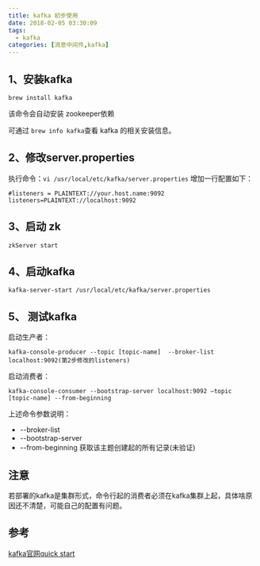 ```yaml
---
title: kafka 初步使用
date: 2018-02-05 03:30:09
tags: 
  - kafka
categories: [消息中间件,kafka]
---
```




## 1、安装kafka

```
brew install kafka
```

该命令会自动安装 zookeeper依赖

可通过 `brew info kafka`查看 kafka 的相关安装信息。

## 2、修改server.properties 

执行命令：`vi /usr/local/etc/kafka/server.properties`
增加一行配置如下：

```
#listeners = PLAINTEXT://your.host.name:9092
listeners=PLAINTEXT://localhost:9092
```

## 3、启动 zk

```
zkServer start
```

## 4、启动kafka

```
kafka-server-start /usr/local/etc/kafka/server.properties
```

## 5、 测试kafka

启动生产者：

```
kafka-console-producer --topic [topic-name]  --broker-list localhost:9092(第2步修改的listeners)
```

启动消费者：

```
kafka-console-consumer --bootstrap-server localhost:9092 —topic [topic-name] --from-beginning
```

上述命令参数说明：

- --broker-list 
- --bootstrap-server 
- --from-beginning 获取该主题创建起的所有记录(未验证)

## 注意

若部署的kafka是集群形式，命令行起的消费者必须在kafka集群上起，具体啥原因还不清楚，可能自己的配置有问题。

## 参考

[kafka官网quick start](https://kafka.apache.org/quickstart)